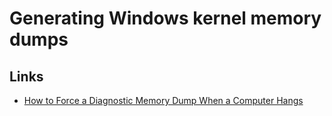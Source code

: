 
Generating Windows kernel memory dumps
======================================

Links
-----

- [How to Force a Diagnostic Memory Dump When a Computer Hangs](http://blogs.technet.com/b/askpfeplat/archive/2015/04/06/how-to-force-a-diagnostic-memory-dump-when-a-computer-hangs.aspx)
